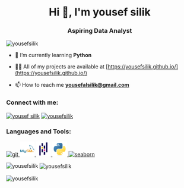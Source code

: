 <h1 align="center">Hi 👋, I'm yousef silik</h1>
<h3 align="center">Aspiring Data Analyst</h3>

<p align="left"> <img src="https://komarev.com/ghpvc/?username=yousefsilik&label=Profile%20views&color=0e75b6&style=flat" alt="yousefsilik" /> </p>

- 🌱 I’m currently learning **Python**

- 👨‍💻 All of my projects are available at [https://yousefsilik.github.io/](https://yousefsilik.github.io/)

- 📫 How to reach me **yousefalsilik@gmail.com**

<h3 align="left">Connect with me:</h3>
<p align="left">
<a href="https://linkedin.com/in/yousef silik" target="blank"><img align="center" src="https://raw.githubusercontent.com/rahuldkjain/github-profile-readme-generator/master/src/images/icons/Social/linked-in-alt.svg" alt="yousef silik" height="30" width="40" /></a>
<a href="https://kaggle.com/yousefsilik" target="blank"><img align="center" src="https://raw.githubusercontent.com/rahuldkjain/github-profile-readme-generator/master/src/images/icons/Social/kaggle.svg" alt="yousefsilik" height="30" width="40" /></a>
</p>

<h3 align="left">Languages and Tools:</h3>
<p align="left"> <a href="https://git-scm.com/" target="_blank" rel="noreferrer"> <img src="https://www.vectorlogo.zone/logos/git-scm/git-scm-icon.svg" alt="git" width="40" height="40"/> </a> <a href="https://www.mysql.com/" target="_blank" rel="noreferrer"> <img src="https://raw.githubusercontent.com/devicons/devicon/master/icons/mysql/mysql-original-wordmark.svg" alt="mysql" width="40" height="40"/> </a> <a href="https://pandas.pydata.org/" target="_blank" rel="noreferrer"> <img src="https://raw.githubusercontent.com/devicons/devicon/2ae2a900d2f041da66e950e4d48052658d850630/icons/pandas/pandas-original.svg" alt="pandas" width="40" height="40"/> </a> <a href="https://www.python.org" target="_blank" rel="noreferrer"> <img src="https://raw.githubusercontent.com/devicons/devicon/master/icons/python/python-original.svg" alt="python" width="40" height="40"/> </a> <a href="https://seaborn.pydata.org/" target="_blank" rel="noreferrer"> <img src="https://seaborn.pydata.org/_images/logo-mark-lightbg.svg" alt="seaborn" width="40" height="40"/> </a> </p>

<p><img align="left" src="https://github-readme-stats.vercel.app/api/top-langs?username=yousefsilik&show_icons=true&locale=en&layout=compact" alt="yousefsilik" /></p>

<p>&nbsp;<img align="center" src="https://github-readme-stats.vercel.app/api?username=yousefsilik&show_icons=true&locale=en" alt="yousefsilik" /></p>

<p><img align="center" src="https://github-readme-streak-stats.herokuapp.com/?user=yousefsilik&" alt="yousefsilik" /></p>
